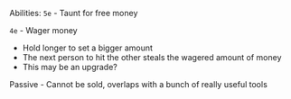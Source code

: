 Abilities:
`5e` - Taunt for free money

`4e` - Wager money
- Hold longer to set a bigger amount
- The next person to hit the other steals the wagered amount of money
- This may be an upgrade?

Passive - Cannot be sold, overlaps with a bunch of really useful tools